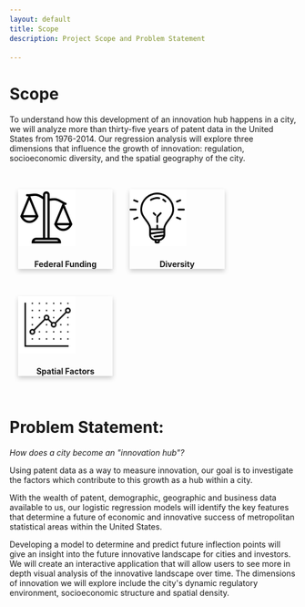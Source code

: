 ```yaml
---
layout: default
title: Scope
description: Project Scope and Problem Statement

---
```


<style>

.card {

  box-shadow: 0 4px 8px 0 rgba(0,0,0,0.2);
  transition: 0.3s;
}


.card:hover {
  box-shadow: 0 8px 16px 0 rgba(0,0,0,0.2);
}


.container {
  padding: 2px;

}


.column {
  float: left;
  width: 33%;
  padding: 15px;
}

.row::after {
  content: "";
  clear: both;
  display: table;

.center {
  display: block;
  margin-left: 5px;
  margin-left: 5px;
  width: 100%;
  padding-left: 15px;
  padding-right: 15px;
}

</style>

# Scope
To understand how this development of an innovation hub happens in a city, we will analyze more than thirty-five years of patent data in the United States from 1976-2014. Our regression analysis will explore three dimensions that influence the growth of innovation: regulation, socioeconomic diversity, and the spatial geography of the city.

<br>
<div class="row">
  <div class="column">
    <div class="card">
      <img src="./images/icon/icons8-scales-filled-100.png"  alt="Funding"  class="center" width="100" height="100">
      <div class="containter" style="text-align:center">
        <h4><b>Federal Funding</b></h4>
        </div>
    </div>
  </div>
  <div class="column">
    <div class="card">
        <img src="./images/icon/icons8-idea-512.png" alt="Diversity"  class="center" width="100" height="100">
        <div class="containter" style="text-align:center">
          <h4><b>Diversity</b></h4>
        </div>
    </div>
  </div>
  <div class="column">
    <div class="card">
        <img src="./images/icon/icons8-graph-80.png" alt="Spatial"  class="center" width="100" height="100">
        <div class="containter" style="text-align:center">
            <h4><b>Spatial Factors</b></h4>
        </div>
    </div>
  </div>
</div>

# Problem Statement:

*How does a city become an "innovation hub"?*

<p>Using patent data as a way to measure innovation, our goal is to investigate the factors which contribute to this growth as a hub within a city. </p>

<p>With the wealth of patent, demographic, geographic and business data available to us, our logistic regression models will identify the key features that determine a future of economic and innovative success of metropolitan statistical areas within the United States. </p>

<p>Developing a model to determine and predict future inflection points will give an insight into the future innovative landscape for cities and investors. We will create an interactive application that will allow users to see more in depth visual analysis of the innovative landscape over time. The dimensions of innovation we will explore include the city's dynamic regulatory environment, socioeconomic structure and spatial density.</p>
